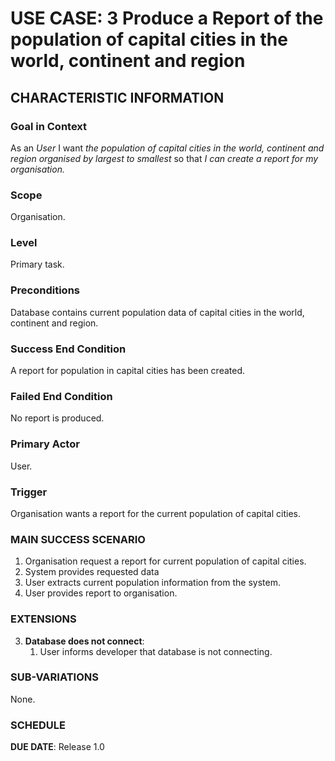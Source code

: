 # USE CASE: 3 Produce a Report of the population of capital cities in the world, continent and region

## CHARACTERISTIC INFORMATION

### Goal in Context

As an *User* I want *the population of capital cities in the world, continent and region organised by largest to smallest* so that *I can create a report for my organisation.*

### Scope

Organisation.

### Level

Primary task.

### Preconditions

Database contains current population data of capital cities in the world, continent and region.

### Success End Condition

A report for population in capital cities has been created.

### Failed End Condition

No report is produced.

### Primary Actor

User.

### Trigger

Organisation wants a report for the current population of capital cities.

### MAIN SUCCESS SCENARIO

1. Organisation request a report for current population of capital cities.
2. System provides requested data
3. User extracts current population information from the system.
4. User provides report to organisation.

### EXTENSIONS

3. **Database does not connect**:
    1. User informs developer that database is not connecting.

### SUB-VARIATIONS

None.

### SCHEDULE

**DUE DATE**: Release 1.0